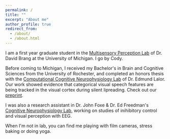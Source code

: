 ```yaml
---
permalink: /
title: ""
excerpt: "About me"
author_profile: true
redirect_from: 
  - /about/
  - /about.html
---
```



I am a first year graduate student in the [Multisensory Perception Lab](https://sites.lsa.umich.edu/brang-lab/) of Dr. David Brang at the University of Michigan. I  go by Cody.

Before coming to Michigan, I received my Bachelor's in Brain and Cognitive Sciences from the University of Rochester, and completed an honors thesis with the [Computational Cognitive Neurophysiology Lab](https://www.urmc.rochester.edu/labs/lalor.aspx) of Dr. Edmund Lalor. Our work showed evidence that categorical visual speech features are being tracked in the visual cortex during silent lipreading. Check out our [preprint](https://doi.org/10.1101/2021.02.09.430299).

I was also a research assistant in Dr. John Foxe & Dr. Ed Freedman's [Cognitive Neurophysiology Lab](https://www.urmc.rochester.edu/labs/cognitive-neurophysiology.aspx), working on studies of inihibitory control and visual perception with EEG. 

When I'm not in lab, you can find me playing with film cameras, stress baking or doing yoga.
